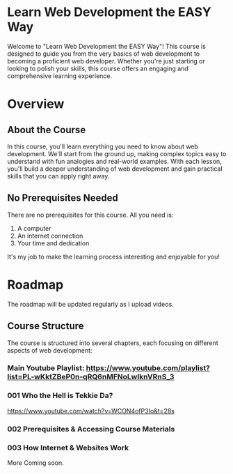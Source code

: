 # Learn Web Development the EASY Way
Welcome to "Learn Web Development the EASY Way"! This course is designed to guide you from the very basics of web development to becoming a proficient web developer. Whether you're just starting or looking to polish your skills, this course offers an engaging and comprehensive learning experience.

# Overview
## About the Course
In this course, you'll learn everything you need to know about web development. We'll start from the ground up, making complex topics easy to understand with fun analogies and real-world examples. With each lesson, you'll build a deeper understanding of web development and gain practical skills that you can apply right away.

## No Prerequisites Needed
There are no prerequisites for this course. All you need is:

1. A computer
2. An internet connection
3. Your time and dedication

It's my job to make the learning process interesting and enjoyable for you!

# Roadmap
The roadmap will be updated regularly as I upload videos.
## Course Structure
The course is structured into several chapters, each focusing on different aspects of web development:

### Main Youtube Playlist: https://www.youtube.com/playlist?list=PL-wKktZBeP0n-qRQ6nMFNoLwIknVRnS_3

### 001 Who the Hell is Tekkie Da?
https://www.youtube.com/watch?v=WCON4ofP3Io&t=28s

### 002 Prerequisites & Accessing Course Materials

### 003 How Internet & Websites Work

More Coming soon.
